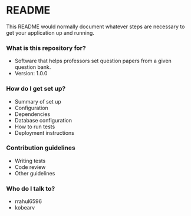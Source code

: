 # README #

This README would normally document whatever steps are necessary to get your application up and running.

### What is this repository for? ###

* Software that helps professors set question papers from a given question bank.
* Version: 1.0.0

### How do I get set up? ###

* Summary of set up
* Configuration
* Dependencies
* Database configuration
* How to run tests
* Deployment instructions

### Contribution guidelines ###

* Writing tests
* Code review
* Other guidelines

### Who do I talk to? ###

* rrahul6596
* kobearv